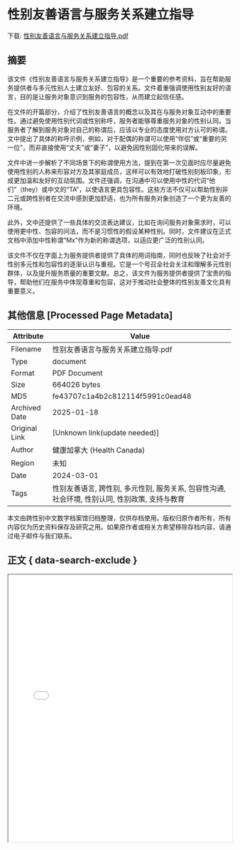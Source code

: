 # 性别友善语言与服务关系建立指导

<!-- tcd_download_link -->
下载: [性别友善语言与服务关系建立指导.pdf](性别友善语言与服务关系建立指导.pdf)
<!-- tcd_download_link_end -->

## 摘要

<!-- tcd_abstract -->
该文件《性别友善语言与服务关系建立指导》是一个重要的参考资料，旨在帮助服务提供者与多元性别人士建立友好、包容的关系。文件着重强调使用性别友好的语言，目的是让服务对象意识到服务的包容性，从而建立起信任感。

在文件的开篇部分，介绍了性别友善语言的概念以及其在与服务对象互动中的重要性。通过避免使用性别代词或性别称呼，服务者能够尊重服务对象的性别认同。当服务者了解到服务对象对自己的称谓后，应该以专业的态度使用对方认可的称谓。文中提出了具体的称呼示例，例如，对于配偶的称谓可以使用“伴侣”或“重要的另一位”，而非直接使用“丈夫”或“妻子”，以避免因性别固化带来的误解。

文件中进一步解析了不同场景下的称谓使用方法，提到在第一次见面时应尽量避免使用性别的人称来形容对方及其家庭成员，这样可以有效地打破性别刻板印象，形成更加温和友好的互动氛围。文件还强调，在沟通中可以使用中性的代词“他们”（they）或中文的“TA”，以使语言更具包容性。这些方法不仅可以帮助性别非二元或跨性别者在交流中感到更加舒适，也为所有服务对象创造了一个更为友善的环境。

此外，文中还提供了一些具体的交流表达建议，比如在询问服务对象需求时，可以使用更中性、包容的问法，而不是习惯性的假设某种性别。同时，文件建议在正式文档中添加中性称谓“Mx”作为新的称谓选项，以适应更广泛的性别认同。  

该文件不仅在字面上为服务提供者提供了具体的用词指南，同时也反映了社会对于性别多元性和包容性的逐渐认识与重视。它是一个号召全社会关注和理解多元性别群体，以及提升服务质量的重要文献。总之，该文件为服务提供者提供了宝贵的指导，帮助他们在服务中体现尊重和包容，这对于推动社会整体的性别友善文化具有重要意义。

<!-- tcd_abstract_end -->

## 其他信息 [Processed Page Metadata]

| Attribute       | Value                                  |
|-----------------|----------------------------------------|
| Filename        | 性别友善语言与服务关系建立指导.pdf                             |
| Type            | document                                 |
| Format          | PDF Document                               |
| Size            | 664026 bytes                           |
| MD5             | fe43707c1a4b2c812114f5991c0ead48                                  |
| Archived Date   | 2025-01-18                             |
| Original Link   | [Unknown link(update needed)]                         |
| Author          | 健康加拿大 (Health Canada)                               |
| Region          | 未知                               |
| Date            | 2024-03-01                                 |
| Tags            | 性别友善语言, 跨性别, 多元性别, 服务关系, 包容性沟通, 社会环境, 性别认同, 性别政策, 支持与教育                                 |

本文由跨性别中文数字档案馆归档整理，仅供存档使用。版权归原作者所有，所有内容仅为历史资料保存及研究之用。如果原作者或相关方希望移除存档内容，请通过电子邮件与我们联系。

## 正文 { data-search-exclude }

<!-- tcd_main_text -->
<iframe src="../性别友善语言与服务关系建立指导.pdf" width="100%" height="600px">
    <p>无法显示PDF，请下载查看。</p>
</iframe>
<!-- tcd_main_text_end -->

